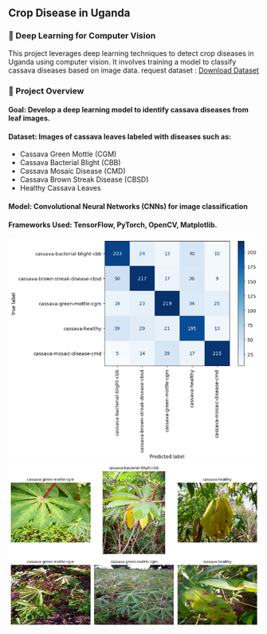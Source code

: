 ## Crop Disease in Uganda

### 🌿 Deep Learning for Computer Vision

This project leverages deep learning techniques to detect crop diseases in Uganda using computer vision. It involves training a model to classify cassava diseases based on image data.
request dataset : [Download Dataset](https://www-nisala97.vercel.app/contact)

### 📌 Project Overview

#### Goal: Develop a deep learning model to identify cassava diseases from leaf images.
#### Dataset: Images of cassava leaves labeled with diseases such as:

* Cassava Green Mottle (CGM)
* Cassava Bacterial Blight (CBB)
* Cassava Mosaic Disease (CMD)
* Cassava Brown Streak Disease (CBSD)
* Healthy Cassava Leaves

#### Model: Convolutional Neural Networks (CNNs) for image classification
#### Frameworks Used: TensorFlow, PyTorch, OpenCV, Matplotlib.

![DEMO](/output.png)
![DEMO](/output1.png)
